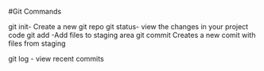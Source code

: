 #Git Commands


git init- Create a new git repo 
git status- view the changes in your project code
git add -Add files to staging area 
git commit Creates a new comit with files from staging

git log - view recent commits